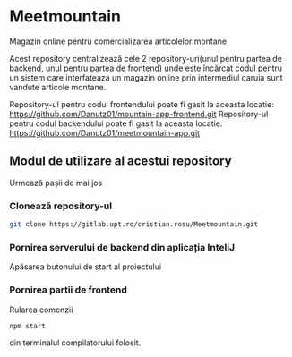 # Meetmountain
Magazin online pentru comercializarea articolelor montane

Acest repository centralizează cele 2 repository-uri(unul pentru partea de backend, unul pentru partea de frontend) unde este încărcat codul pentru un sistem care interfateaza un magazin online prin intermediul caruia sunt vandute articole montane. 

Repository-ul pentru codul frontendului poate fi gasit la aceasta locatie: https://github.com/Danutz01/mountain-app-frontend.git
Repository-ul pentru codul backendului poate fi gasit la aceasta locatie: https://github.com/Danutz01/meetmountain-app.git

## Modul de utilizare al acestui repository
Urmează pașii de mai jos

### Clonează repository-ul


```bash
git clone https://gitlab.upt.ro/cristian.rosu/Meetmountain.git
```

### Pornirea serverului de backend din aplicația InteliJ

Apăsarea butonului de start al proiectului

### Pornirea partii de frontend

Rularea comenzii 

```bash
npm start
```

din terminalul compilatorului folosit.
